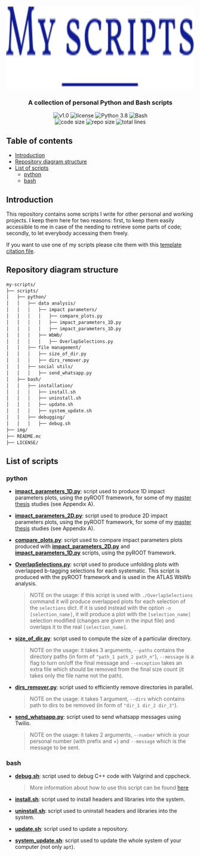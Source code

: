 <p align="center"><img src="https://github.com/JustWhit3/my-scripts/blob/main/img/logo.svg" height=220></p>

<h3 align="center">A collection of personal Python and Bash scripts</h3>
<p align="center">
    <img title="v1.0" alt="v1.0" src="https://img.shields.io/badge/version-v1.0-informational?style=flat-square"
    <a href="LICENSE">
        <img title="MIT License" alt="license" src="https://img.shields.io/badge/license-MIT-informational?style=flat-square">
    </a>
	<img title="Python 3.8" alt="Python 3.8" src="https://img.shields.io/badge/Python-3.8-informational?style=flat-square">
	<img title="Bash" alt="Bash" src="https://img.shields.io/badge/Bash--informational?style=flat-square">
    </a><br>
	<img title="Code size" alt="code size" src="https://img.shields.io/github/languages/code-size/JustWhit3/my-scripts?color=red">
	<img title="Repo size" alt="repo size" src="https://img.shields.io/github/repo-size/JustWhit3/my-scripts?color=red">
	<img title="Total lines" alt="total lines" src="https://img.shields.io/tokei/lines/github/JustWhit3/my-scripts?color=red">
</p>

## Table of contents

- [Introduction](#introduction)
- [Repository diagram structure](#repository-diagram-structure)
- [List of scripts](#list-of-scripts)
  - [python](#python)
  - [bash](#bash)

## Introduction

This repository contains some scripts I write for other personal and working projects. I keep them here for two reasons: first, to keep them easily accessible to me in case of the needing to retrieve some parts of code; secondly, to let everybody accessing them freely.

If you want to use one of my scripts please cite them with this [template citation file](https://github.com/JustWhit3/my-scripts/blob/main/CITATION.cff).

## Repository diagram structure

```txt
my-scripts/
├── scripts/
│   ├── python/
│   │   ├── data analysis/
│   │   │   ├── impact parameters/
│   │   │   │   ├── compare_plots.py
│   │   │   │   ├── impact_parameters_1D.py
│   │   │   │   ├── impact_parameters_1D.py
│   │   │   ├── WbWb/
│   │   │   │   ├── OverlapSelections.py
│   │   ├── file management/
│   │   │   ├── size_of_dir.py
│   │   │   ├── dirs_remover.py
│   │   ├── social utils/
│   │   │   ├── send_whatsapp.py
│   ├── bash/
│   │   ├── installation/
│   │   │   ├── install.sh
│   │   │   ├── uninstall.sh
│   │   │   ├── update.sh
│   │   │   ├── system_update.sh
│   │   ├── debugging/
│   │   │   ├── debug.sh
├── img/
├── README.mc
├── LICENSE/
```

## List of scripts

### python

- [**impact_parameters_1D.py**](https://github.com/JustWhit3/my-scripts/blob/main/scripts/python/data%20analysis/impact%20parameters/impact_parameters_1D.py): script used to produce 1D impact parameters plots, using the pyROOT framework, for some of my [master thesis](https://www.researchgate.net/publication/348806406_Study_of_the_quantum_interference_between_singly_and_doubly_resonant_top-quark_production_in_proton-proton_collisions_at_the_LHC_with_the_ATLAS_detector) studies (see Appendix A).

- [**impact_parameters_2D.py**](https://github.com/JustWhit3/my-scripts/blob/main/scripts/python/data%20analysis/impact%20parameters/impact_parameters_2D.py): script used to produce 2D impact parameters plots, using the pyROOT framework, for some of my [master thesis](https://www.researchgate.net/publication/348806406_Study_of_the_quantum_interference_between_singly_and_doubly_resonant_top-quark_production_in_proton-proton_collisions_at_the_LHC_with_the_ATLAS_detector) studies (see Appendix A).

- [**compare_plots.py**](https://github.com/JustWhit3/my-scripts/blob/main/scripts/python/data%20analysis/impact%20parameters/compare_plots.py): script used to compare impact parameters plots produced with [**impact_parameters_2D.py**](https://github.com/JustWhit3/my-scripts/blob/main/python/data%20analysis/impact%20parameters/impact_parameters_2D.py) and [**impact_parameters_1D.py**](https://github.com/JustWhit3/my-scripts/blob/main/Python/data%20analysis/Impact%20parameters/impact_parameters_1D.py) scripts, using the pyROOT framework.

- [**OverlapSelections.py**](https://github.com/JustWhit3/my-scripts/blob/main/scripts/python/data%20analysis/WbWb/OverlapSelections.py): script used to produce unfolding plots with overlapped b-tagging selections for each systematic. This script is produced with the pyROOT framework and is used in the ATLAS WbWb analysis.
    > NOTE on the usage: if this script is used with `./OverlapSelections` command it will produce overlapped plots for each selection of the `selections` dict. If it is used instead with the option `-o [selection_name]`, it will produce a plot with the `[selection_name]` selection modified (changes are given in the input file) and overlaps it to the real `[selection_name]`.

- [**size_of_dir.py**](https://github.com/JustWhit3/my-scripts/blob/main/scripts/python/file%management/size_of_dir.py): script used to compute the size of a particular directory.
    > NOTE on the usage: it takes 3 arguments, `--paths` contains the directory paths (in form of `"path_1 path_2 path_n"`), `--message` is a flag to turn on/off the final message and `--exception` takes an extra file which should be removed from the final size count (it takes only the file name not the path).

- [**dirs_remover.py**](https://github.com/JustWhit3/my-scripts/blob/main/scripts/python/file%management/dirs_remover.py): script used to efficiently remove directories in parallel.
    > NOTE on the usage: it takes 1 argument, `--dirs` which contains path to dirs to be removed (in form of `"dir_1 dir_2 dir_3"`).

- [**send_whatsapp.py**](https://github.com/JustWhit3/my-scripts/blob/main/scripts/python/social%utils/send_whatsapp.py): script used to send whatsapp messages using Twilio.
    > NOTE on the usage: it takes 2 arguments, `--number` which is your personal number (with prefix and +) and `--message` which is the message to be sent.

### bash

- [**debug.sh**](https://github.com/JustWhit3/my-scripts/blob/main/scripts/bash/debugging/debug.sh): script used to debug C++ code with Valgrind and cppcheck.
    > More information about how to use this script can be found [here](https://github.com/JustWhit3/osmanip/blob/main/doc/Download%20and%20install.md#:~:text=repository%20home%20directory.-,debug.sh,./scripts/debug.sh%20cppcheck%20%5Bfile.cpp%5D,-%C2%A9%202022%20GitHub%2C%20Inc)

- [**install.sh**](https://github.com/JustWhit3/my-scripts/blob/main/scripts/bash/installation/install.sh): script used to install headers and libraries into the system.

- [**uninstall.sh**](https://github.com/JustWhit3/my-scripts/blob/main/bash/installation/uninstall.sh): script used to uninstall headers and libraries into the system.

- [**update.sh**](https://github.com/JustWhit3/my-scripts/blob/main/bash/installation/update.sh): script used to update a repository.

- [**system_update.sh**](https://github.com/JustWhit3/my-scripts/blob/main/bash/installation/system_update.sh): script used to update the whole system of your computer (not only `apt`).
